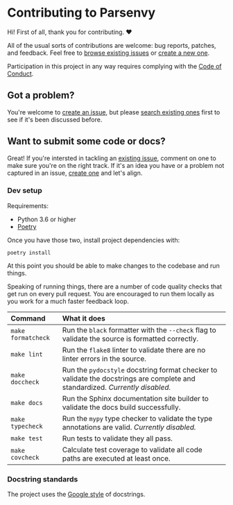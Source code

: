 # Contributing to Parsenvy

Hi! First of all, thank you for contributing. :heart:

All of the usual sorts of contributions are welcome: bug reports, patches, and feedback.
Feel free to [browse existing issues](https://github.com/nkantar/Parsenvy/issues) or [create a new one](https://github.com/nkantar/Parsenvy/issues/new).

Participation in this project in any way requires complying with the [Code of Conduct](CODE_OF_CONDUCT.md).


## Got a problem?

You're welcome to [create an issue](https://github.com/nkantar/Parsenvy/issues/new), but please [search existing ones](https://github.com/nkantar/Parsenvy/issues) first to see if it's been discussed before.


## Want to submit some code or docs?

Great! 
If you're intersted in tackling an [existing issue](https://github.com/nkantar/Parsenvy/issues), comment on one to make sure you're on the right track.
If it's an idea you have or a problem not captured in an issue, [create one](https://github.com/nkantar/Parsenvy/issues/new) and let's align.


### Dev setup

Requirements:

- Python 3.6 or higher
- [Poetry](https://python-poetry.org/)

Once you have those two, install project dependencies with:

```
poetry install
```

At this point you should be able to make changes to the codebase and run things.

Speaking of running things, there are a number of code quality checks that get run on every pull request.
You are encouraged to run them locally as you work for a much faster feedback loop.

| Command | What it does |
|:------- |:------------ |
| `make formatcheck` | Run the `black` formatter with the `--check` flag to validate the source is formatted correctly. |
| `make lint` | Run the `flake8` linter to validate there are no linter errors in the source. |
| `make doccheck` | Run the `pydocstyle` docstring format checker to validate the docstrings are complete and standardized. _Currently disabled._ |
| `make docs` | Run the Sphinx documentation site builder to validate the docs build successfully. |
| `make typecheck` | Run the `mypy` type checker to validate the type annotations are valid. _Currently disabled._ |
| `make test` | Run tests to validate they all pass. |
| `make covcheck` | Calculate test coverage to validate all code paths are executed at least once. |


### Docstring standards

The project uses the [Google style](https://sphinxcontrib-napoleon.readthedocs.io/en/latest/example_google.html) of docstrings.
